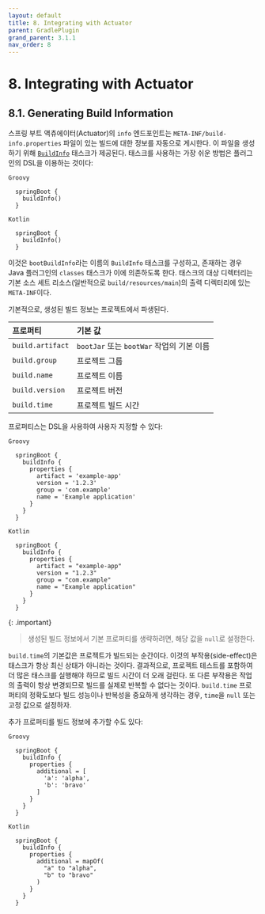 ```yaml
---
layout: default
title: 8. Integrating with Actuator
parent: GradlePlugin
grand_parent: 3.1.1
nav_order: 8
---
```



# 8. Integrating with Actuator


## 8.1. Generating Build Information
스프링 부트 액츄에이터(Actuator)의 `info` 엔드포인트는 `META-INF/build-info.properties` 파일이 있는 빌드에 대한 정보를 자동으로 게시한다. 이 파일을 생성하기 위해 [`BuildInfo`](https://docs.spring.io/spring-boot/docs/2.7.12/gradle-plugin/api/org/springframework/boot/gradle/tasks/buildinfo/BuildInfo.html) 태스크가 제공된다. 태스크를 사용하는 가장 쉬운 방법은 플러그인의 DSL을 이용하는 것이다:

`Groovy`
```
  springBoot {
    buildInfo()
  }
```
`Kotlin`
```
  springBoot {
    buildInfo()
  }
```

이것은 `bootBuildInfo`라는 이름의 `BuildInfo` 태스크를 구성하고, 존재하는 경우 Java 플러그인의 `classes` 태스크가 이에 의존하도록 한다. 태스크의 대상 디렉터리는 기본 소스 세트 리소스(일반적으로 `build/resources/main`)의 출력 디렉터리에 있는 `META-INF`이다. 

기본적으로, 생성된 빌드 정보는 프로젝트에서 파생된다.

|프로퍼티|기본 값|
|:--|:--|
|`build.artifact`|`bootJar` 또는 `bootWar` 작업의 기본 이름|
|`build.group`|프로젝트 그룹|
|`build.name`|프로젝트 이름|
|`build.version`|프로젝트 버전|
|`build.time`|프로젝트 빌드 시간|


프로퍼티스는 DSL을 사용하여 사용자 지정할 수 있다:

`Groovy`
```
  springBoot {
    buildInfo {
      properties {
        artifact = 'example-app'
        version = '1.2.3'
        group = 'com.example'
        name = 'Example application'
      } 
    }
  }
```
`Kotlin`
```
  springBoot {
    buildInfo {
      properties {
        artifact = "example-app"
        version = "1.2.3"
        group = "com.example"
        name = "Example application"
      } 
    }
  }
```

{: .important}
>생성된 빌드 정보에서 기본 프로퍼티를 생략하려면, 해당 값을 `null`로 설정한다.

`build.time`의 기본값은 프로젝트가 빌드되는 순간이다. 이것의 부작용(side-effect)은 태스크가 항상 최신 상태가 아니라는 것이다. 결과적으로, 프로젝트 테스트를 포함하여 더 많은 태스크를 실행해야 하므로 빌드 시간이 더 오래 걸린다. 또 다른 부작용은 작업의 출력이 항상 변경되므로 빌드를 실제로 반복할 수 없다는 것이다. `build.time` 프로퍼티의 정확도보다 빌드 성능이나 반복성을 중요하게 생각하는 경우, `time`을 `null` 또는 고정 값으로 설정하자.

추가 프로퍼티를 빌드 정보에 추가할 수도 있다:

`Groovy`
```
  springBoot {
    buildInfo {
      properties {
        additional = [
          'a': 'alpha',
          'b': 'bravo'
        ]
      } 
    }
  }
```
`Kotlin`
```
  springBoot {
    buildInfo {
      properties {
        additional = mapOf(
          "a" to "alpha",
          "b" to "bravo"
        )
      }
    }
  }
```